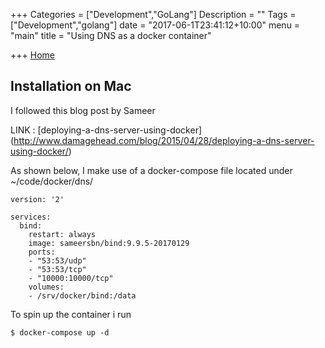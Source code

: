 +++
Categories = ["Development","GoLang"]
Description = ""
Tags = ["Development","golang"]
date = "2017-06-1T23:41:12+10:00"
menu = "main"
title = "Using DNS as a docker container"

+++
[Home](http://localhost:1313/)
## Installation on Mac

I followed this blog post by Sameer

LINK : [deploying-a-dns-server-using-docker] (http://www.damagehead.com/blog/2015/04/28/deploying-a-dns-server-using-docker/)

As shown below, I make use of a docker-compose file located under ~/code/docker/dns/



```
version: '2'

services:
  bind:
    restart: always
    image: sameersbn/bind:9.9.5-20170129
    ports:
    - "53:53/udp"
    - "53:53/tcp"
    - "10000:10000/tcp"
    volumes:
    - /srv/docker/bind:/data
```
To spin up the container i run

```
$ docker-compose up -d
```
